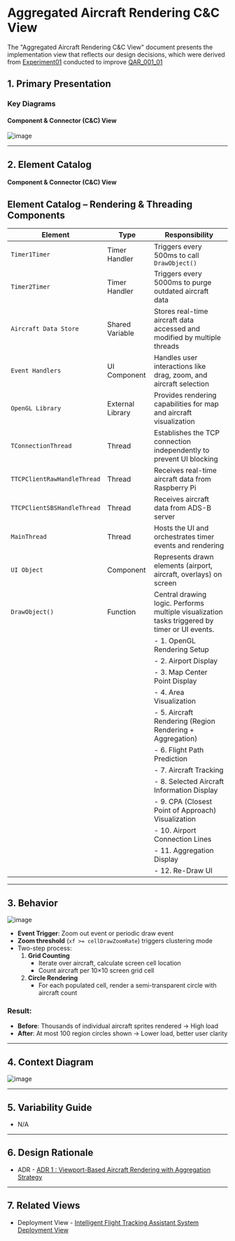 # Aggregated Aircraft Rendering C&C View

The "Aggregated Aircraft Rendering C&C View" document presents the implementation view that reflects our design decisions, which were derived from <a href="../experiments/exp01-aircraft-number.md">Experiment01</a> conducted to improve <a href="../architectural-drivers.md#qa_001_01">QAR_001_01</a>


## 1. Primary Presentation

### Key Diagrams

#### Component & Connector (C&C) View
![image](https://github.com/user-attachments/assets/1c5a44c2-846a-4f79-bf62-751233dc7e82)


---

## 2. Element Catalog

#### Component & Connector (C&C) View

## Element Catalog – Rendering & Threading Components

| Element                       | Type            | Responsibility                                                                                  |
|-------------------------------|------------------|-----------------------------------------------------------------------------------------------|
| `Timer1Timer`                 | Timer Handler    | Triggers every 500ms to call `DrawObject()`                                                   |
| `Timer2Timer`                 | Timer Handler    | Triggers every 5000ms to purge outdated aircraft data                                         |
| `Aircraft Data Store`        | Shared Variable  | Stores real-time aircraft data accessed and modified by multiple threads                      |
| `Event Handlers`             | UI Component     | Handles user interactions like drag, zoom, and aircraft selection                             |
| `OpenGL Library`             | External Library | Provides rendering capabilities for map and aircraft visualization                            |
| `TConnectionThread`          | Thread           | Establishes the TCP connection independently to prevent UI blocking                          |
| `TTCPClientRawHandleThread`  | Thread           | Receives real-time aircraft data from Raspberry Pi                                            |
| `TTCPClientSBSHandleThread`  | Thread           | Receives aircraft data from ADS-B server                                                      |
| `MainThread`                 | Thread           | Hosts the UI and orchestrates timer events and rendering                                      |
| `UI Object`                  | Component        | Represents drawn elements (airport, aircraft, overlays) on screen                            |
| `DrawObject()`                | Function         | Central drawing logic. Performs multiple visualization tasks triggered by timer or UI events. |
|                               |                  | - 1. OpenGL Rendering Setup                                                                    |
|                               |                  | - 2. Airport Display                                                                           |
|                               |                  | - 3. Map Center Point Display                                                                  |
|                               |                  | - 4. Area Visualization                                                                        |
|                               |                  | - 5. Aircraft Rendering (Region Rendering + Aggregation)                                       |
|                               |                  | - 6. Flight Path Prediction                                                                    |
|                               |                  | - 7. Aircraft Tracking                                                                          |
|                               |                  | - 8. Selected Aircraft Information Display                                                     |
|                               |                  | - 9. CPA (Closest Point of Approach) Visualization                                             |
|                               |                  | - 10. Airport Connection Lines                                                                  |
|                               |                  | - 11. Aggregation Display                                                                      |
|                               |                  | - 12. Re-Draw UI                                                                               |


---

## 3. Behavior
![image](https://github.com/user-attachments/assets/e5d394d1-03fa-4715-8839-a233e0754476)

- **Event Trigger**: Zoom out event or periodic draw event
- **Zoom threshold** (`xf >= cellDrawZoomRate`) triggers clustering mode
- Two-step process:
  1. **Grid Counting**  
     - Iterate over aircraft, calculate screen cell location
     - Count aircraft per 10×10 screen grid cell
  2. **Circle Rendering**  
     - For each populated cell, render a semi-transparent circle with aircraft count
       
### Result:
- **Before**: Thousands of individual aircraft sprites rendered → High load
- **After**: At most 100 region circles shown → Lower load, better user clarity


---

## 4. Context Diagram 

![image](https://github.com/user-attachments/assets/6fb9f489-33b2-4562-935a-189f5942eb8d)


---

## 5. Variability Guide
- N/A

---

## 6. Design Rationale
- ADR - [ADR 1 : Viewport-Based Aircraft Rendering with Aggregation Strategy](../ADRs/ADR01-viewport-and-aggregation.md)

---

## 7. Related Views
- Deployment View - [Intelligent Flight Tracking Assistant System Deployment View](./IFTA_Deployment_View.md)

